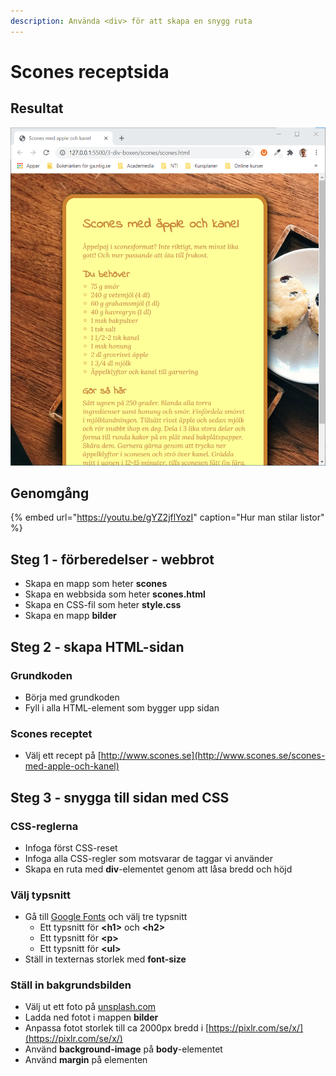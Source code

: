 ```yaml
---
description: Använda <div> för att skapa en snygg ruta
---
```


# Scones receptsida

## Resultat

![](../.gitbook/assets/image%20%2859%29.png)

## Genomgång

{% embed url="https://youtu.be/gYZ2jflYozI" caption="Hur man stilar listor" %}

## Steg 1 - förberedelser - webbrot

* Skapa en mapp som heter **scones**
* Skapa en webbsida som heter **scones.html**
* Skapa en CSS-fil som heter **style.css**
* Skapa en mapp **bilder**

## Steg 2 - skapa HTML-sidan <a id="steg-2-skapa-html-sida"></a>

### Grundkoden

* Börja med grundkoden
* Fyll i alla HTML-element som bygger upp sidan

### Scones receptet

* Välj ett recept på [http://www.scones.se](http://www.scones.se/scones-med-apple-och-kanel)

## **Steg 3 - snygga till sidan med CSS** <a id="steg-3-snygga-till-sidan-med-css"></a>

### CSS-reglerna <a id="css-reglerna"></a>

* Infoga först CSS-reset
* Infoga alla CSS-regler som motsvarar de taggar vi använder
* Skapa en ruta med **div**-elementet genom att låsa bredd och höjd

### Välj typsnitt

* Gå till [Google Fonts](https://fonts.google.com) och välj tre typsnitt
  * Ett typsnitt för **&lt;h1&gt;** och **&lt;h2&gt;**
  * Ett typsnitt för **&lt;p&gt;**
  * Ett typsnitt för **&lt;ul&gt;**
* Ställ in texternas storlek med **font-size**

### Ställ in bakgrundsbilden

* Välj ut ett foto på [unsplash.com](https://unsplash.com/)
* Ladda ned fotot i mappen **bilder**
* Anpassa fotot storlek till ca 2000px bredd i [https://pixlr.com/se/x/](https://pixlr.com/se/x/)
* Använd **background-image** på **body**-elementet
* Använd **margin** på elementen

